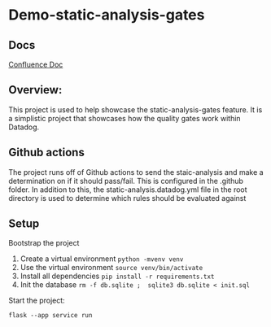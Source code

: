 # Demo-static-analysis-gates

## Docs
[Confluence Doc](https://datadoghq.atlassian.net/wiki/spaces/DE/pages/3061318175/Static+Analysis+Gates+Demo+App)

## Overview:
This project is used to help showcase the static-analysis-gates feature. It is a simplistic project that showcases how the quality gates work within Datadog. 

## Github actions
The project runs off of Github actions to send the staic-analysis and make a determination on if it should pass/fail. This is configured in the .github folder. In addition to this, the static-analysis.datadog.yml file in the root directory is used to determine which rules should be evaluated against

## Setup
Bootstrap the project

1. Create a virtual environment `python -mvenv venv`
2. Use the virtual environment `source venv/bin/activate`
3. Install all dependencies `pip install -r requirements.txt`
4. Init the database `rm -f db.sqlite ;  sqlite3 db.sqlite < init.sql`

Start the project:

```shell
flask --app service run
```
